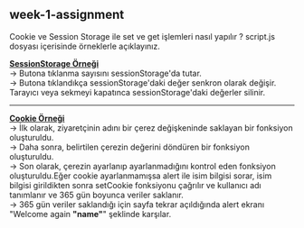 ## week-1-assignment

Cookie ve Session Storage ile set ve get işlemleri nasıl yapılır ? 
script.js dosyası içerisinde örneklerle açıklayınız.
<br>

<ins>**SessionStorage Örneği**</ins>
<br>
-> Butona tıklanma sayısını sessionStorage'da tutar. 
<br>
-> Butona tıklandıkça sessionStorage'daki değer senkron olarak değişir. Tarayıcı veya sekmeyi kapatınca sessionStorage'daki değerler silinir.

<hr>

<ins>**Cookie Örneği**</ins> 
<br>
-> İlk olarak, ziyaretçinin adını bir çerez değişkeninde saklayan bir fonksiyon oluşturuldu. <br>
-> Daha sonra, belirtilen çerezin değerini döndüren bir fonksiyon oluşturuldu. <br>
-> Son olarak, çerezin ayarlanıp ayarlanmadığını kontrol eden fonksiyon oluşturuldu.Eğer cookie ayarlanmamışsa alert ile isim bilgisi sorar, isim bilgisi girildikten sonra setCookie fonksiyonu çağrılır ve kullanıcı adı tanımlanır ve 365 gün boyunca veriler saklanır. <br>
-> 365 gün veriler saklandığı için sayfa tekrar açıldığında alert ekranı "Welcome again **"name"**" şeklinde karşılar.
